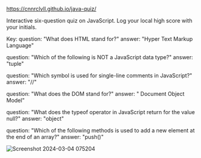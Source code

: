 https://cnnrclvll.github.io/java-quiz/

Interactive six-question quiz on JavaScript. Log your local high score with your initials.

Key:
question: "What does HTML stand for?"
answer: "Hyper Text Markup Language"

question: "Which of the following is NOT a JavaScript data type?"
answer: "tuple"

question: "Which symbol is used for single-line comments in JavaScript?"
answer: "//"

question: "What does the DOM stand for?"
answer: " Document Object Model"

question: "What does the typeof operator in JavaScript return for the value null?"
answer: "object"

question: "Which of the following methods is used to add a new element at the end of an array?"
answer: "push()"

![Screenshot 2024-03-04 075204](https://github.com/cnnrclvll/java-quiz/assets/158123085/bac17f65-5bf7-4346-af08-dda2d9933f4f)

